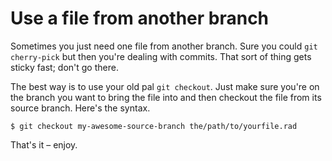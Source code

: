 # Use a file from another branch

Sometimes you just need one file from another branch. Sure you could `git
cherry-pick` but then you're dealing with commits. That sort of thing gets
sticky fast; don't go there.

The best way is to use your old pal `git checkout`. Just make sure you're
on the branch you want to bring the file into and then checkout the file
from its source branch. Here's the syntax.

```
$ git checkout my-awesome-source-branch the/path/to/yourfile.rad
```

That's it – enjoy.
